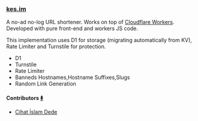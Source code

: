 ### [kes.im](https://kes.im)

A no-ad no-log URL shortener. Works on top of [Cloudflare Workers](https://workers.cloudflare.com/). Developed with pure front-end and workers JS code.

This implementation uses D1 for storage (migrating automatically from KV), Rate Limiter and Turnstile for protection.

- D1
- Turnstile
- Rate Limiter
- Banneds Hostnames,Hostname Suffixes,Slugs
- Random Link Generation

#### Contributors [𐃉](https://github.com/ramesaliyev/kes.im/graphs/contributors)
- [Cihat İslam Dede](https://github.com/cihatislamdede)
